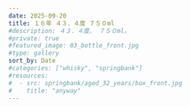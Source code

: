 ```yaml
---
date: 2025-09-20
title: １６年 ４３．４度 ７５０ml
#description: ４３．４度、 ７５０ml。
#private: true
#featured_image: 03_bottle_front.jpg
#type: gallery
sort_by: Date
#categories: ["whisky", "springbank"]
#resources:
#  - src: springbank/aged_32_years/box_front.jpg
#    title: "anyway"
---
```

